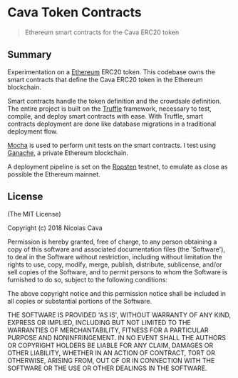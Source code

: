 # Cava Token Contracts

> Ethereum smart contracts for the Cava ERC20 token

## Summary

Experimentation on a [Ethereum](https://www.ethereum.org) ERC20 token. This codebase owns the smart contracts that define the Cava ERC20 token in the Ethereum blockchain.

Smart contracts handle the token definition and the crowdsale definition. The entire project is built on the [Truffle](http://truffleframework.com) framework, necessary to test, compile, and deploy smart contracts with ease. With Truffle, smart contracts deployment are done like database migrations in a traditional deployment flow.

[Mocha](https://mochajs.org) is used to perform unit tests on the smart contracts. I test using [Ganache](http://truffleframework.com/ganache), a private Ethereum blockchain.

A deployment pipeline is set on the [Ropsten](https://ropsten.etherscan.io) testnet, to emulate as close as possible the Ethereum mainnet.

## License

(The MIT License)

Copyright (c) 2018 Nicolas Cava

Permission is hereby granted, free of charge, to any person obtaining a copy of this software and associated documentation files (the 'Software'), to deal in the Software without restriction, including without limitation the rights to use, copy, modify, merge, publish, distribute, sublicense, and/or sell copies of the Software, and to permit persons to whom the Software is furnished to do so, subject to the following conditions:

The above copyright notice and this permission notice shall be included in all copies or substantial portions of the Software.

THE SOFTWARE IS PROVIDED 'AS IS', WITHOUT WARRANTY OF ANY KIND, EXPRESS OR IMPLIED, INCLUDING BUT NOT LIMITED TO THE WARRANTIES OF MERCHANTABILITY, FITNESS FOR A PARTICULAR PURPOSE AND NONINFRINGEMENT. IN NO EVENT SHALL THE AUTHORS OR COPYRIGHT HOLDERS BE LIABLE FOR ANY CLAIM, DAMAGES OR OTHER LIABILITY, WHETHER IN AN ACTION OF CONTRACT, TORT OR OTHERWISE, ARISING FROM, OUT OF OR IN CONNECTION WITH THE SOFTWARE OR THE USE OR OTHER DEALINGS IN THE SOFTWARE.
